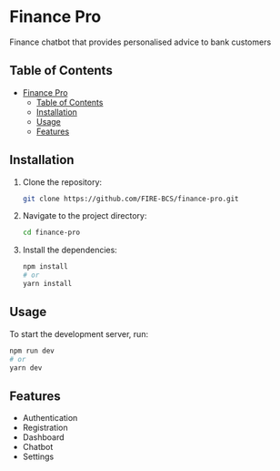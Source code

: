 # Finance Pro

Finance chatbot that provides personalised advice to bank customers

## Table of Contents

- [Finance Pro](#finance-pro)
  - [Table of Contents](#table-of-contents)
  - [Installation](#installation)
  - [Usage](#usage)
  - [Features](#features)

## Installation

1. Clone the repository:
    ```bash
    git clone https://github.com/FIRE-BCS/finance-pro.git
    ```

2. Navigate to the project directory:
    ```bash
    cd finance-pro
    ```

3. Install the dependencies:
    ```bash
    npm install
    # or
    yarn install
    ```

## Usage

To start the development server, run:
```bash
npm run dev
# or
yarn dev
```

## Features

- Authentication
- Registration
- Dashboard
- Chatbot
- Settings
